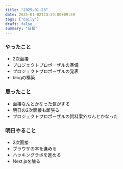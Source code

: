 ```yaml
---
title: "2025-01-28"
date: 2025-01-02T23:20:00+09:00
tags: ["daily"]
draft: false
summary: "日報"
---
```


### やったこと
- 2次面接
- プロジェクトプロポーザルの準備
- プロジェクトプロポーザルの発表
- blogの構築

### 思ったこと
- 面接なんとかなった気がする
- 明日の2次面接も頑張る
- プロジェクトプロポーザルの資料案外なんとかなった

### 明日やること
- 2次面接
- ブラウザの本を進める
- ハッキングラボを進める
- Next.jsを触る